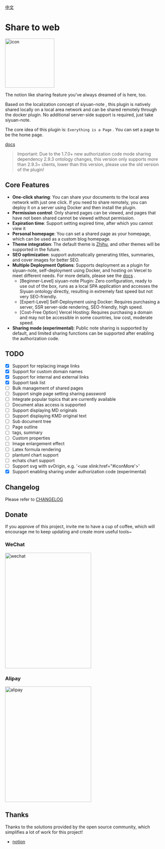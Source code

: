 [中文](README_zh_CN.md)

# Share to web

<img src="https://ghproxy.com/https://github.com/terwer/siyuan-plugin-blog/blob/main/icon.png" width="160" height="160" alt="icon">

The notion like sharing feature you've always dreamed of is here, too. 

Based on the localization concept of siyuan-note , this plugin is natively shared locally on a local area network and can be shared remotely through the docker plugin. No additional server-side support is required, just take siyuan-note.

The core idea of this plugin is: `Everything is a Page` . You can set a page to be the home page.

[docs](https://blog.terwer.space/s/20230621001422-xsimx5v)

> Important: Due to the 1.7.0+ new authorization code mode sharing dependency 2.9.3 ontology changes, this version only supports more than 2.9.3+ clients, lower than this version, please use the old version of the plugin!

## Core Features

* **One-click sharing**: You can share your documents to the local area network with just one click. If you need to share remotely, you can deploy it on a server using Docker and then install the plugin.
* **Permission control**: Only shared pages can be viewed, and pages that have not been shared cannot be viewed without permission.
* **Expiration time**: Support setting expired time, after which you cannot view it
* **Personal homepage**: You can set a shared page as your homepage, which can be used as a custom blog homepage.
* **Theme integration**: The default theme is [Zhihu](https://github.com/terwer/siyuan-theme-zhihu), and other themes will be supported in the future.
* **SEO optimization**: support automatically generating titles, summaries, and cover images for better SEO.
* **Multiple Deployment Options**: Supports deployment as a plugin for siyuan-note, self-deployment using Docker, and hosting on Vercel to meet different needs. For more details, please see the [docs](https://blog.terwer.space/s/20230621001422-xsimx5v) .
  - [Beginner-Level] siyuan-note Plugin: Zero configuration, ready to use out of the box, runs as a local SPA application and accesses the Siyuan ontology directly, resulting in extremely fast speed but not very SEO-friendly.
  - [Expert-Level] Self-Deployment using Docker: Requires purchasing a server, SSR server-side rendering, SEO-friendly, high speed.
  - [Cost-Free Option] Vercel Hosting: Requires purchasing a domain and may not be accessible in some countries, low cost, moderate speed.
* **Sharing mode (experimental)**: Public note sharing is supported by default, and limited sharing functions can be supported after enabling the authorization code.

## TODO

- [X] Support for replacing image links
- [X] Support for custom domain names
- [X] Support for internal and external links
- [X] Support task list
- [ ] Bulk management of shared pages
- [ ] Support single page setting sharing password
- [ ] Integrate popular topics that are currently available
- [ ] Document alias access is supported
- [ ] Support displaying MD originals
- [ ] Support displaying KMD original text
- [ ] Sub document tree
- [ ] Page outline
- [ ] tags, summary
- [ ] Custom properties
- [ ] Image enlargement effect
- [ ] Latex formula rendering
- [ ] plantuml chart support
- [ ] echats chart support
- [ ] Support svg with svOrigin, e.g. '<use xlink:href="#iconMore'>'</use>
- [X] Support enabling sharing under authorization code (experimental)

## Changelog

Please refer to [CHANGELOG](https://github.com/terwer/siyuan-plugin-blog/blob/main/CHANGELOG.md)

## Donate

If you approve of this project, invite me to have a cup of coffee, which will encourage me to keep updating and create more useful tools~

### WeChat

<div>
<img src="https://static-rs-terwer.oss-cn-beijing.aliyuncs.com/donate/wechat.jpg" alt="wechat" style="width:280px;height:375px;" />
</div>

### Alipay

<div>
<img src="https://static-rs-terwer.oss-cn-beijing.aliyuncs.com/donate/alipay.jpg" alt="alipay" style="width:280px;height:375px;" />
</div>

## Thanks

Thanks to the solutions provided by the open source community, which simplifies a lot of work for this project!

- [notion](https://notion.so)